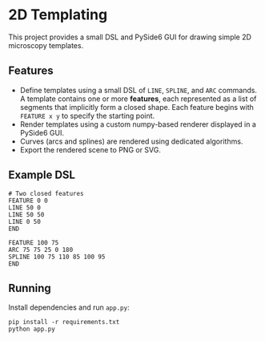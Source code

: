 # 2D Templating

This project provides a small DSL and PySide6 GUI for drawing simple 2D microscopy templates.

## Features

- Define templates using a small DSL of `LINE`, `SPLINE`, and `ARC` commands.
  A template contains one or more **features**, each represented as a list of
  segments that implicitly form a closed shape. Each feature begins with
  `FEATURE x y` to specify the starting point.
- Render templates using a custom numpy-based renderer displayed in a PySide6 GUI.
- Curves (arcs and splines) are rendered using dedicated algorithms.
- Export the rendered scene to PNG or SVG.

## Example DSL

```
# Two closed features
FEATURE 0 0
LINE 50 0
LINE 50 50
LINE 0 50
END

FEATURE 100 75
ARC 75 75 25 0 180
SPLINE 100 75 110 85 100 95
END
```

## Running

Install dependencies and run `app.py`:

```
pip install -r requirements.txt
python app.py
```
